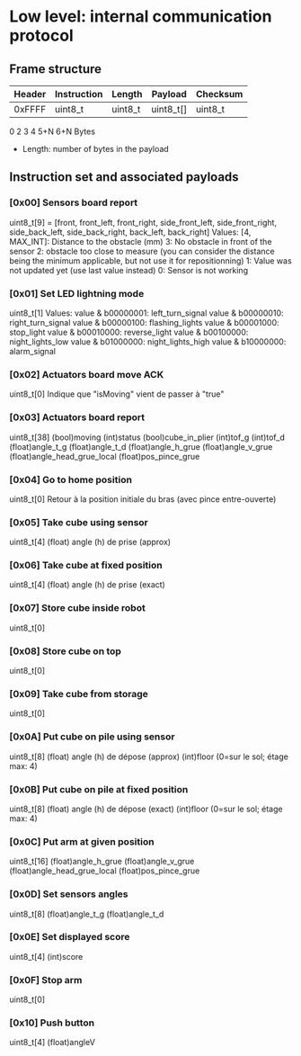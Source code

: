 # Low level: internal communication protocol

## Frame structure

| Header | Instruction | Length |  Payload  | Checksum |
|--------|-------------|--------|-----------|----------|
| 0xFFFF |   uint8_t   | uint8_t| uint8_t[] |  uint8_t |
0        2             3        4          5+N        6+N    Bytes

* Length: number of bytes in the payload

## Instruction set and associated payloads

### [0x00] Sensors board report
uint8_t[9] = [front, front_left, front_right, side_front_left, side_front_right, side_back_left, side_back_right, back_left, back_right]
Values:
[4, MAX_INT]: Distance to the obstacle (mm)
3: No obstacle in front of the sensor
2: obstacle too close to measure (you can consider the distance being the minimum applicable, but not use it for repositionning)
1: Value was not updated yet (use last value instead)
0: Sensor is not working

### [0x01] Set LED lightning mode
uint8_t[1]
Values:
value & b00000001: left_turn_signal
value & b00000010: right_turn_signal
value & b00000100: flashing_lights
value & b00001000: stop_light
value & b00010000: reverse_light
value & b00100000: night_lights_low
value & b01000000: night_lights_high
value & b10000000: alarm_signal

### [0x02] Actuators board move ACK
uint8_t[0]
Indique que "isMoving" vient de passer à "true"

### [0x03] Actuators board report
uint8_t[38]
(bool)moving
(int)status
(bool)cube_in_plier
(int)tof_g
(int)tof_d
(float)angle_t_g
(float)angle_t_d
(float)angle_h_grue
(float)angle_v_grue
(float)angle_head_grue_local
(float)pos_pince_grue

### [0x04] Go to home position
uint8_t[0]
Retour à la position initiale du bras (avec pince entre-ouverte)

### [0x05] Take cube using sensor
uint8_t[4]
(float) angle (h) de prise (approx)

### [0x06] Take cube at fixed position
uint8_t[4]
(float) angle (h) de prise (exact)

### [0x07] Store cube inside robot
uint8_t[0]

### [0x08] Store cube on top
uint8_t[0]

### [0x09] Take cube from storage
uint8_t[0]

### [0x0A] Put cube on pile using sensor 
uint8_t[8]
(float) angle (h) de dépose (approx)
(int)floor (0=sur le sol; étage max: 4)

### [0x0B] Put cube on pile at fixed position
uint8_t[8]
(float) angle (h) de dépose (exact)
(int)floor (0=sur le sol; étage max: 4)

### [0x0C] Put arm at given position
uint8_t[16]
(float)angle_h_grue
(float)angle_v_grue
(float)angle_head_grue_local
(float)pos_pince_grue

### [0x0D] Set sensors angles
uint8_t[8]
(float)angle_t_g
(float)angle_t_d

### [0x0E] Set displayed score
uint8_t[4]
(int)score

### [0x0F] Stop arm
uint8_t[0]

### [0x10] Push button
uint8_t[4]
(float)angleV
